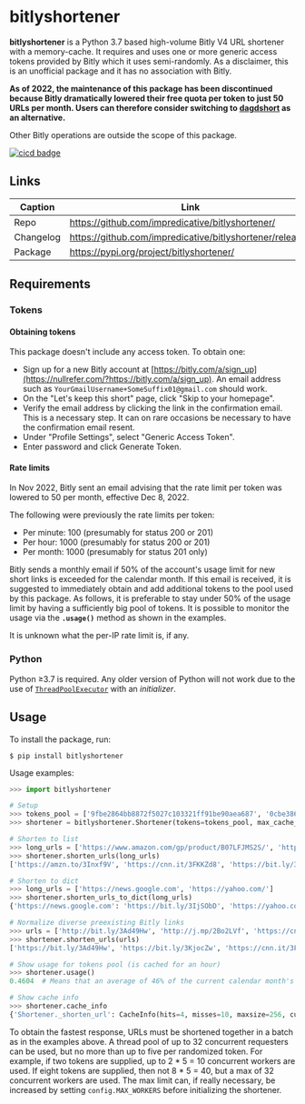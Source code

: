 # bitlyshortener
**bitlyshortener** is a Python 3.7 based high-volume Bitly V4 URL shortener with a memory-cache.
It requires and uses one or more generic access tokens provided by Bitly which it uses semi-randomly.
As a disclaimer, this is an unofficial package and it has no association with Bitly.

**As of 2022, the maintenance of this package has been discontinued because Bitly dramatically lowered their free quota per token to just 50 URLs per month. Users can therefore consider switching to [dagdshort](https://github.com/impredicative/dagdshort) as an alternative.**

Other Bitly operations are outside the scope of this package.

[![cicd badge](https://github.com/impredicative/bitlyshortener/workflows/cicd/badge.svg?branch=master)](https://github.com/impredicative/bitlyshortener/actions?query=workflow%3Acicd+branch%3Amaster)

## Links
| Caption   | Link                                                     |
|-----------|----------------------------------------------------------|
| Repo      | https://github.com/impredicative/bitlyshortener/         |
| Changelog | https://github.com/impredicative/bitlyshortener/releases |
| Package   | https://pypi.org/project/bitlyshortener/                 |

## Requirements
### Tokens
#### Obtaining tokens
This package doesn't include any access token. To obtain one:
* Sign up for a new Bitly account at [https://bitly.com/a/sign_up](https://nullrefer.com/?https://bitly.com/a/sign_up).
An email address such as `YourGmailUsername+SomeSuffix01@gmail.com` should work.
* On the "Let's keep this short" page, click "Skip to your homepage".
* Verify the email address by clicking the link in the confirmation email.
This is a necessary step.
It can on rare occasions be necessary to have the confirmation email resent.
* Under "Profile Settings", select "Generic Access Token".
* Enter password and click Generate Token.

#### Rate limits
In Nov 2022, Bitly sent an email advising that the rate limit per token was lowered to 50 per month, effective Dec 8, 2022.

The following were previously the rate limits per token:
* Per minute: 100 (presumably for status 200 or 201)
* Per hour: 1000 (presumably for status 200 or 201)
* Per month: 1000 (presumably for status 201 only)

Bitly sends a monthly email if 50% of the account's usage limit for new short links is exceeded for the calendar month.
If this email is received, it is suggested to immediately obtain and add additional tokens to the pool used by this package.
As follows, it is preferable to stay under 50% of the usage limit by having a sufficiently big pool of tokens.
It is possible to monitor the usage via the **`.usage()`** method as shown in the examples.

It is unknown what the per-IP rate limit is, if any.

### Python
Python ≥3.7 is required.
Any older version of Python will not work due to the use of 
[`ThreadPoolExecutor`](https://docs.python.org/3/library/concurrent.futures.html#concurrent.futures.ThreadPoolExecutor)
with an *initializer*.

## Usage
To install the package, run:

    $ pip install bitlyshortener

Usage examples:
```python
>>> import bitlyshortener

# Setup
>>> tokens_pool = ['9fbe2864bb8872f5027c103321ff91be90aea687', '0cbe3864bc8872f5027c103321ff91be30aea787']  # Use your own.
>>> shortener = bitlyshortener.Shortener(tokens=tokens_pool, max_cache_size=256)

# Shorten to list
>>> long_urls = ['https://www.amazon.com/gp/product/B07LFJMS2S/', 'https://www.cnn.com/election/2020', 'https://paperswithcode.com/sota']
>>> shortener.shorten_urls(long_urls)
['https://amzn.to/3Inxf9V', 'https://cnn.it/3FKKZd8', 'https://bit.ly/3tLlp5w']

# Shorten to dict
>>> long_urls = ['https://news.google.com', 'https://yahoo.com/']
>>> shortener.shorten_urls_to_dict(long_urls)
{'https://news.google.com': 'https://bit.ly/3IjSObD', 'https://yahoo.com/': 'https://yhoo.it/2BiHgp8'}

# Normalize diverse preexisting Bitly links
>>> urls = ['http://bit.ly/3Ad49Hw', 'http://j.mp/2Bo2LVf', 'https://cnn.it/3FKKZd8', 'https://j.mp/websniffer']
>>> shortener.shorten_urls(urls)
['https://bit.ly/3Ad49Hw', 'https://bit.ly/3KjocZw', 'https://cnn.it/3FKKZd8', 'https://bit.ly/3nINKph']

# Show usage for tokens pool (is cached for an hour)
>>> shortener.usage()
0.4604  # Means that an average of 46% of the current calendar month's URL shortening quota has been used across all tokens.

# Show cache info
>>> shortener.cache_info
{'Shortener._shorten_url': CacheInfo(hits=4, misses=10, maxsize=256, currsize=10)}
```

To obtain the fastest response, URLs must be shortened together in a batch as in the examples above.
A thread pool of up to 32 concurrent requesters can be used, but no more than up to five per randomized token.
For example, if two tokens are supplied, up to 2 * 5 = 10 concurrent workers are used.
If eight tokens are supplied, then not 8 * 5 = 40, but a max of 32 concurrent workers are used.
The max limit can, if really necessary, be increased by setting `config.MAX_WORKERS` before initializing the shortener.
